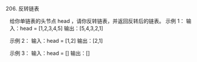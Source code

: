 206. 反转链表

给你单链表的头节点 head ，请你反转链表，并返回反转后的链表。
示例 1：
输入：head = [1,2,3,4,5]
输出：[5,4,3,2,1]


示例 2：
输入：head = [1,2]
输出：[2,1]

示例 3：
输入：head = []
输出：[]